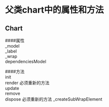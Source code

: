 # 父类chart中的属性和方法

## Chart  
   
####属性     
    _model     
    _label     
    _wrap     
    dependenciesModel
         
         
####方法     
    init     
    render 必须重新的方法    
    update     
    remove     
    dispose     必须重新的方法 
    _createSubWrapElement



